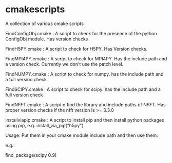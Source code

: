 # cmakescripts
A collection of various cmake scripts

FindConfigObj.cmake : A script to check for the presence of the python ConfigObj module. Has version checks

FindH5PY.cmake   : A script to check for H5PY. Has Version checks.

FindMPI4PY.cmake : A script to check for MPI4PY. Has the include path and a version check. Currently we don't use the patch level.

FindNUMPY.cmake  : A script to check for numpy. has the include path and a full version check

FindSCIPY.cmake  : A script to check for scipy. has the include path and a full version check

FindNFFT.cmake   : A script o find the library and include paths of NFFT. Has proper version checks if the nfft version is >= 3.3.0

installviapip.cmake : A script to install pip and then install python packages using pip, e.g. install_via_pip("h5py")

Usage:
Put them in your cmake module include path and then use them:

e.g.:

find_package(scipy 0.9)